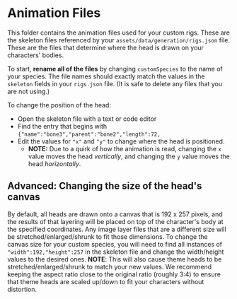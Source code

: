 # Animation Files

This folder contains the animation files used for your custom rigs. These are the skeleton files referenced by your `assets/data/generation/rigs.json` file. These are the files that determine where the head is drawn on your characters' bodies.

To start, **rename all of the files** by changing `customSpecies` to the name of your species.  The file names should exactly match the values in the `skeleton` fields in your `rigs.json` file.  (It is safe to delete any files that you are not using.)

To change the position of the head:

* Open the skeleton file with a text or code editor
* Find the entry that begins with `{"name":"bone3","parent":"bone2","length":72,`
* Edit the values for `"x"` and `"y"` to change where the head is positioned.
    - **NOTE:** Due to a quirk of how the animation is read, changing the `x` value moves the head _vertically_, and changing the `y` value moves the head _horizontally_.

## Advanced: Changing the size of the head's canvas

By default, all heads are drawn onto a canvas that is 192 x 257 pixels, and the results of that layering will be placed on top of the character's body at the specified coordinates.  Any image layer files that are a different size will be stretched/enlarged/shrunk to fit those dimensions. To change the canvas size for your custom species, you will need to find all instances of `"width":192,"height":257` in the skeleton file and change the width/height values to the desired ones.  **NOTE**: This will also cause theme heads to be stretched/enlarged/shrunk to match your new values. We recommend keeping the aspect ratio close to the original ratio (roughly 3:4) to ensure that theme heads are scaled up/down to fit your characters without distortion.